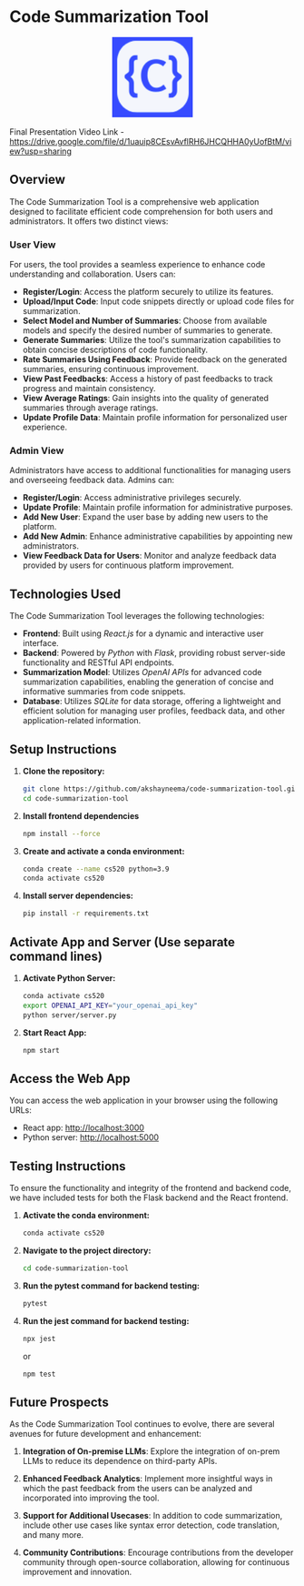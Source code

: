 # Code Summarization Tool


<p align="center">
    <img src="images/logo.png" alt="Code Summarization Tool Logo">
</p>

Final Presentation Video Link - https://drive.google.com/file/d/1uauip8CEsvAvflRH6JHCQHHA0yUofBtM/view?usp=sharing

## Overview
The Code Summarization Tool is a comprehensive web application designed to facilitate efficient code comprehension for both users and administrators. It offers two distinct views:

### User View
For users, the tool provides a seamless experience to enhance code understanding and collaboration. Users can:

- **Register/Login**: Access the platform securely to utilize its features.
- **Upload/Input Code**: Input code snippets directly or upload code files for summarization.
- **Select Model and Number of Summaries**: Choose from available models and specify the desired number of summaries to generate.
- **Generate Summaries**: Utilize the tool's summarization capabilities to obtain concise descriptions of code functionality.
- **Rate Summaries Using Feedback**: Provide feedback on the generated summaries, ensuring continuous improvement.
- **View Past Feedbacks**: Access a history of past feedbacks to track progress and maintain consistency.
- **View Average Ratings**: Gain insights into the quality of generated summaries through average ratings.
- **Update Profile Data**: Maintain profile information for personalized user experience.

### Admin View
Administrators have access to additional functionalities for managing users and overseeing feedback data. Admins can:

- **Register/Login**: Access administrative privileges securely.
- **Update Profile**: Maintain profile information for administrative purposes.
- **Add New User**: Expand the user base by adding new users to the platform.
- **Add New Admin**: Enhance administrative capabilities by appointing new administrators.
- **View Feedback Data for Users**: Monitor and analyze feedback data provided by users for continuous platform improvement.

## Technologies Used

The Code Summarization Tool leverages the following technologies:

- **Frontend**: Built using *React.js* for a dynamic and interactive user interface.
- **Backend**: Powered by *Python* with *Flask*, providing robust server-side functionality and RESTful API endpoints.
- **Summarization Model**: Utilizes *OpenAI APIs* for advanced code summarization capabilities, enabling the generation of concise and informative summaries from code snippets.
- **Database**: Utilizes *SQLite* for data storage, offering a lightweight and efficient solution for managing user profiles, feedback data, and other application-related information.

## Setup Instructions
1. **Clone the repository:**
   ```bash
   git clone https://github.com/akshayneema/code-summarization-tool.git
   cd code-summarization-tool

2. **Install frontend dependencies**
   ```bash
   npm install --force

3. **Create and activate a conda environment:**
   ```bash
   conda create --name cs520 python=3.9
   conda activate cs520

4. **Install server dependencies:**
   ```bash
   pip install -r requirements.txt

## Activate App and Server (Use separate command lines)

1. **Activate Python Server:**
   ```bash
   conda activate cs520
   export OPENAI_API_KEY="your_openai_api_key"
   python server/server.py

2. **Start React App:**
   ```bash
   npm start

## Access the Web App

You can access the web application in your browser using the following URLs:

- React app: [http://localhost:3000](http://localhost:3000)
- Python server: [http://localhost:5000](http://127.0.0.1:5000)

## Testing Instructions

To ensure the functionality and integrity of the frontend and backend code, we have included tests for both the Flask backend and the React frontend.

1. **Activate the conda environment:**
   ```bash
   conda activate cs520

2. **Navigate to the project directory:**
   ```bash
   cd code-summarization-tool

3. **Run the pytest command for backend testing:**
   ```bash
   pytest

3. **Run the jest command for backend testing:**
   ```bash
   npx jest
   ```
   
   or
   
   ```bash
   npm test
   ```

## Future Prospects

As the Code Summarization Tool continues to evolve, there are several avenues for future development and enhancement:

1. **Integration of On-premise LLMs**: Explore the integration of on-prem LLMs to reduce its dependence on third-party APIs.

2. **Enhanced Feedback Analytics**: Implement more insightful ways in which the past feedback from the users can be analyzed and incorporated into improving the tool.

3. **Support for Additional Usecases**: In addition to code summarization, include other use cases like syntax error detection, code translation, and many more.

4. **Community Contributions**: Encourage contributions from the developer community through open-source collaboration, allowing for continuous improvement and innovation.


